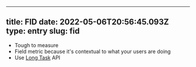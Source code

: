 
---
title: FID 
date: 2022-05-06T20:56:45.093Z
type: entry
slug: fid
---
* Tough to measure
* Field metric because it's contextual to what your users are doing
* Use [Long Task](../../entry/long-task) API

